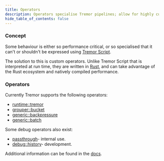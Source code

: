 ```yaml
---
title: Operators
description: Operators specialise Tremor pipelines; allow for highly custom behaviour.
hide_table_of_contents: false
---
```


### Concept

Some behaviour is either so performance critical, or so specialised that it can't or shouldn't be expressed using  [Tremor Script](https://tremor.rs/docs/next/getting-started/scripting/#h-script).

The solution to this is custom operators. Unlike Tremor Script that is interpreted at run time, they are written in [Rust](https://rust-lang.org), and can take advantage of the Rust ecosystem and natively compiled performance.

### Operators

Currently Tremor supports the following operators:

* [runtime::tremor](/docs/artefacts/operators#runtimetremor)
* [grouper::bucket](/docs/artefacts/operators#grouperbucket)
* [generic::backpressure](/docs/artefacts/operators#generic::backpressure)
* [generic::batch](/docs/artefacts/operators#generic::batch)

Some debug operators also exist:

* [passthrough](/docs/artefacts/operators#passthrough)- internal use.
* [debug::history](/docs/artefacts/operators#debughistory)- development.

Additional information can be found in the [docs](/docs/artefacts/).
